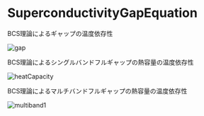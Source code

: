 # SuperconductivityGapEquation

BCS理論によるギャップの温度依存性

![gap](https://github.com/nabla27/SuperconductivityGapEquation/assets/63175080/6be53a19-8321-4d7e-944a-83c087f0d85a)

BCS理論によるシングルバンドフルギャップの熱容量の温度依存性

![heatCapacity](https://github.com/nabla27/SuperconductivityGapEquation/assets/63175080/063c4ca0-2aa5-427f-9d6e-967a08aa262b)

BCS理論によるマルチバンドフルギャップの熱容量の温度依存性

![multiband1](https://github.com/nabla27/SuperconductivityGapEquation/assets/63175080/57423ffd-066d-4055-8085-3c996ecd0472)
